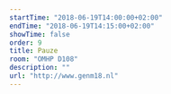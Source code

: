 ```yaml
---
startTime: "2018-06-19T14:00:00+02:00"
endTime: "2018-06-19T14:15:00+02:00"
showTime: false
order: 9
title: Pauze
room: "OMHP D108"
description: ""
url: "http://www.genm18.nl"
---
```

